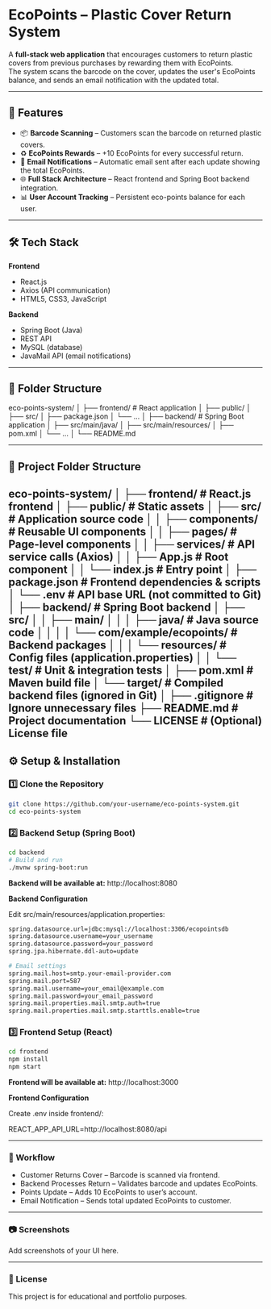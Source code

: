 # EcoPoints – Plastic Cover Return System

A **full-stack web application** that encourages customers to return plastic covers from previous purchases by rewarding them with EcoPoints.  
The system scans the barcode on the cover, updates the user's EcoPoints balance, and sends an email notification with the updated total.

---

## 📌 Features

- 📦 **Barcode Scanning** – Customers scan the barcode on returned plastic covers.
- ♻️ **EcoPoints Rewards** – +10 EcoPoints for every successful return.
- 📧 **Email Notifications** – Automatic email sent after each update showing the total EcoPoints.
- 🌐 **Full Stack Architecture** – React frontend and Spring Boot backend integration.
- 📊 **User Account Tracking** – Persistent eco-points balance for each user.

---

## 🛠 Tech Stack

**Frontend**
- React.js
- Axios (API communication)
- HTML5, CSS3, JavaScript

**Backend**
- Spring Boot (Java)
- REST API
- MySQL (database)
- JavaMail API (email notifications)

---

## 📂 Folder Structure

eco-points-system/
│
├── frontend/ # React application
│ ├── public/
│ ├── src/
│ ├── package.json
│ └── ...
│
├── backend/ # Spring Boot application
│ ├── src/main/java/
│ ├── src/main/resources/
│ ├── pom.xml
│ └── ...
│
└── README.md


---

## 📂 Project Folder Structure

eco-points-system/
│
├── frontend/ # React.js frontend
│ ├── public/ # Static assets
│ ├── src/ # Application source code
│ │ ├── components/ # Reusable UI components
│ │ ├── pages/ # Page-level components
│ │ ├── services/ # API service calls (Axios)
│ │ ├── App.js # Root component
│ │ └── index.js # Entry point
│ ├── package.json # Frontend dependencies & scripts
│ └── .env # API base URL (not committed to Git)
│
├── backend/ # Spring Boot backend
│ ├── src/
│ │ ├── main/
│ │ │ ├── java/ # Java source code
│ │ │ │ └── com/example/ecopoints/ # Backend packages
│ │ │ └── resources/ # Config files (application.properties)
│ │ └── test/ # Unit & integration tests
│ ├── pom.xml # Maven build file
│ └── target/ # Compiled backend files (ignored in Git)
│
├── .gitignore # Ignore unnecessary files
├── README.md # Project documentation
└── LICENSE # (Optional) License file
---



## ⚙️ Setup & Installation

### 1️⃣ Clone the Repository
```bash
git clone https://github.com/your-username/eco-points-system.git
cd eco-points-system
```
### 2️⃣ Backend Setup (Spring Boot)
```bash
cd backend
# Build and run
./mvnw spring-boot:run
```

**Backend will be available at:**
http://localhost:8080

**Backend Configuration**

Edit src/main/resources/application.properties:
```bash
spring.datasource.url=jdbc:mysql://localhost:3306/ecopointsdb
spring.datasource.username=your_username
spring.datasource.password=your_password
spring.jpa.hibernate.ddl-auto=update

# Email settings
spring.mail.host=smtp.your-email-provider.com
spring.mail.port=587
spring.mail.username=your_email@example.com
spring.mail.password=your_email_password
spring.mail.properties.mail.smtp.auth=true
spring.mail.properties.mail.smtp.starttls.enable=true
```

### 3️⃣ Frontend Setup (React)
```bash
cd frontend
npm install
npm start
```
**Frontend will be available at:**
http://localhost:3000

**Frontend Configuration**

Create .env inside frontend/:

REACT_APP_API_URL=http://localhost:8080/api

---

### 🔄 Workflow
- Customer Returns Cover – Barcode is scanned via frontend.
- Backend Processes Return – Validates barcode and updates EcoPoints.
- Points Update – Adds 10 EcoPoints to user’s account.
- Email Notification – Sends total updated EcoPoints to customer.

---

### 📷 Screenshots
Add screenshots of your UI here.

---

### 📜 License
This project is for educational and portfolio purposes.






